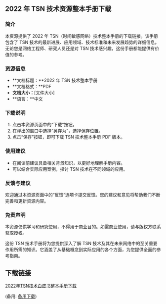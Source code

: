  ## 2022 年 TSN 技术资源整本手册下载

 ### 简介

 本资源提供了 2022 年 TSN（时间敏感网络）技术整本手册的下载链接。该手册包含了 TSN 技术的最新进展、应用领域、技术标准和未来发展趋势的详细信息。无论您是网络工程师、研究人员还是对 TSN 技术感兴趣，这份手册都能提供有价值的参考。

 ### 资源信息

 - **文档标题：**2022 年 TSN 技术整本手册
 - **文档格式：**PDF
 - **文档大小：**[文件大小]
 - **语言：**中文

 ### 下载说明

 1. 点击本资源页面中的“下载”按钮。
 2. 在弹出的窗口中选择“另存为”，选择保存位置。
 3. 点击“保存”按钮，即可下载 TSN 技术整本手册 PDF 版本。

 ### 使用建议

 - 在阅读前建议具备相关背景知识，以更好地理解手册内容。
 - 可以结合实际应用案例，探讨 TSN 技术在不同领域的应用。

 ### 反馈与建议

 欢迎通过本资源页面中的“反馈”选项卡提交反馈。您的建议和意见将帮助我们不断完善和更新资源内容。

 ### 免责声明

 本资源仅供学习和研究使用，不得用于商业目的。如需商业使用，请与版权方联系获取授权。

 这份 TSN 技术手册将为您提供深入了解 TSN 技术及其在未来网络中的至关重要作用所需的知识。它涵盖了从基础概念到实际应用的各个方面，为您提供全面的参考指南。

 ## 下载链接
 [2022年TSN技术白皮书整本手册下载](https://pan.quark.cn/s/d5d03805796f) 

 (备用: [备用下载](https://pan.baidu.com/s/1JQZ4epd0WsEfXqbSN0oecg?pwd=1234))
